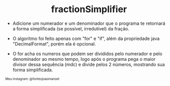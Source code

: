 <!DOCTYPE html>
<html>
<head>
	<meta charset="utf-8">
</head>
<body>
<ul>
<h1 align="center"> fractionSimplifier </h1></li>
<li><p align="justify"> Adicione um numerador e um denominador que o programa te retornará a forma simplificada (se possível, irredutível) da fração.</p></li>
<li><p align="justify" style="text-align: left;">O algoritmo foi feito apenas com "for" e "if", além da propriedade java "DecimalFormat", porém ela é opcional. </p></li>
<li><p align="justify" style="text-align: left;">O for acha os numeros que podem ser divididos pelo numerador e pelo denominador ao mesmo tempo, logo após o programa pega o maior divisor dessa sequência (mdc) e divide pelos 2 números, mostrando sua forma simplificada. </p></li>
</ul>
<p style="font-size: 10px;">Meu instagram: @fontesjoaomanoel</p>
</body>
</html>
